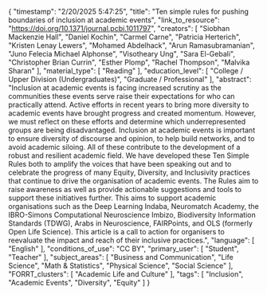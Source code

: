{
    "timestamp": "2/20/2025 5:47:25",
    "title": "Ten simple rules for pushing boundaries of inclusion at academic events",
    "link_to_resource": "https://doi.org/10.1371/journal.pcbi.1011797",
    "creators": [
        "Siobhan Mackenzie Hall",
        "Daniel Kochin",
        "Carmel Carne",
        "Patricia Herterich",
        "Kristen Lenay Lewers",
        "Mohamed Abdelhack",
        "Arun Ramasubramanian",
        "Juno Felecia Michael Alphonse",
        "Visotheary Ung",
        "Sara El-Gebali",
        "Christopher Brian Currin",
        "Esther Plomp",
        "Rachel Thompson",
        "Malvika Sharan"
    ],
    "material_type": [
        "Reading"
    ],
    "education_level": [
        "College / Upper Division (Undergraduates)",
        "Graduate / Professional"
    ],
    "abstract": "Inclusion at academic events is facing increased scrutiny as the communities these events serve raise their expectations for who can practically attend. Active efforts in recent years to bring more diversity to academic events have brought progress and created momentum. However, we must reflect on these efforts and determine which underrepresented groups are being disadvantaged. Inclusion at academic events is important to ensure diversity of discourse and opinion, to help build networks, and to avoid academic siloing. All of these contribute to the development of a robust and resilient academic field. We have developed these Ten Simple Rules both to amplify the voices that have been speaking out and to celebrate the progress of many Equity, Diversity, and Inclusivity practices that continue to drive the organisation of academic events. The Rules aim to raise awareness as well as provide actionable suggestions and tools to support these initiatives further. This aims to support academic organisations such as the Deep Learning Indaba, Neuromatch Academy, the IBRO-Simons Computational Neuroscience Imbizo, Biodiversity Information Standards (TDWG), Arabs in Neuroscience, FAIRPoints, and OLS (formerly Open Life Science). This article is a call to action for organisers to reevaluate the impact and reach of their inclusive practices.",
    "language": [
        "English"
    ],
    "conditions_of_use": "CC BY",
    "primary_user": [
        "Student",
        "Teacher"
    ],
    "subject_areas": [
        "Business and Communication",
        "Life Science",
        "Math & Statistics",
        "Physical Science",
        "Social Science"
    ],
    "FORRT_clusters": [
        "Academic Life and Culture"
    ],
    "tags": [
        "Inclusion",
        "Academic Events",
        "Diversity",
        "Equity"
    ]
}